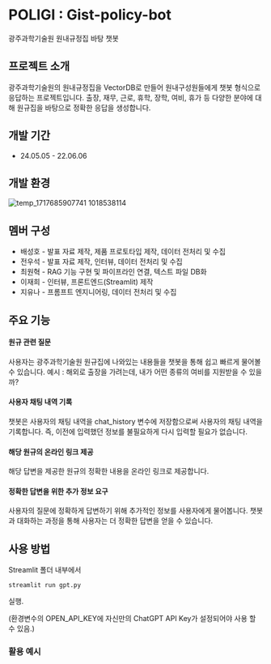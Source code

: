 # POLIGI : Gist-policy-bot
광주과학기술원 원내규정집 바탕 챗봇

## 프로젝트 소개
광주과학기술원의 원내규정집을 VectorDB로 만들어 원내구성원들에게 챗봇 형식으로 응답하는 프로젝트입니다. 출장, 재무, 근로, 휴학, 장학, 여비, 휴가 등 다양한 분야에 대해 원규집을 바탕으로 정확한 응답을 생성합니다.

## 개발 기간
* 24.05.05 - 22.06.06

## 개발 환경
![temp_1717685907741 1018538114](https://github.com/jaehee831/gist-policy-bot/assets/79001832/6a785f1c-3379-4242-92b3-53edd1310240)

## 멤버 구성
- 배성호 - 발표 자료 제작, 제품 프로토타입 제작, 데이터 전처리 및 수집
- 전우석 - 발표 자료 제작, 인터뷰, 데이터 전처리 및 수집
- 최원혁 - RAG 기능 구현 및 파이프라인 연결, 텍스트 파일 DB화
- 이재희 - 인터뷰, 프론트엔드(Streamlit) 제작
- 지유나 - 프롬프트 엔지니어링, 데이터 전처리 및 수집
  
## 주요 기능
#### 원규 관련 질문
사용자는 광주과학기술원 원규집에 나와있는 내용들을 챗봇을 통해 쉽고 빠르게 물어볼 수 있습니다.
예시 : 해외로 출장을 가려는데, 내가 어떤 종류의 여비를 지원받을 수 있을까?
#### 사용자 채팅 내역 기록
챗봇은 사용자의 채팅 내역을 chat_history 변수에 저장함으로써 사용자의 채팅 내역을 기록합니다. 즉, 이전에 입력했던 정보를 불필요하게 다시 입력할 필요가 없습니다.
#### 해당 원규의 온라인 링크 제공
해당 답변을 제공한 원규의 정확한 내용을 온라인 링크로 제공합니다.
#### 정확한 답변을 위한 추가 정보 요구
사용자의 질문에 정확하게 답변하기 위해 추가적인 정보를 사용자에게 물어봅니다. 챗봇과 대화하는 과정을 통해 사용자는 더 정확한 답변을 얻을 수 있습니다.
## 사용 방법
Streamlit 폴더 내부에서
```
streamlit run gpt.py
```
실행.

(환경변수의 OPEN_API_KEY에 자신만의 ChatGPT API Key가 설정되어야 사용 할 수 있음.)

### 활용 예시

